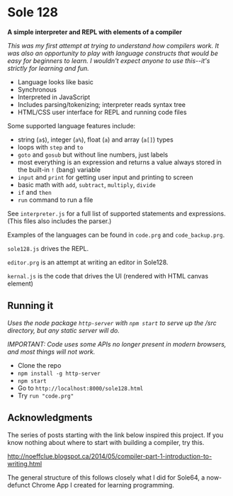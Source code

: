 # Sole 128

**A simple interpreter and REPL with elements of a compiler**

_This was my first attempt at trying to understand how compilers work. It was
also an opportunity to play with language constructs that would be easy for
beginners to learn. I wouldn't expect anyone to use this--it's strictly for
learning and fun._

- Language looks like basic
- Synchronous
- Interpreted in JavaScript
- Includes parsing/tokenizing; interpreter reads syntax tree
- HTML/CSS user interface for REPL and running code files

Some supported language features include:

- string (`a$`), integer (`a%`), float (`a`) and array (`a[]`) types
- loops with `step` and `to`
- `goto` and `gosub` but without line numbers, just labels
- most everything is an expression and returns a value always stored in the built-in `!` (bang) variable
- `input` and `print` for getting user input and printing to screen
- basic math with `add`, `subtract`, `multiply`, `divide`
- `if` and `then`
- `run` command to run a file

See `interpreter.js` for a full list of supported statements and expressions.
(This files also includes the parser.)

Examples of the languages can be found in `code.prg` and `code_backup.prg`.

`sole128.js` drives the REPL.

`editor.prg` is an attempt at writing an editor in Sole128.

`kernal.js` is the code that drives the UI (rendered with HTML canvas element)

## Running it

_Uses the node package `http-server` with `npm start` to serve up the /src directory, but any static server will do._

_IMPORTANT: Code uses some APIs no longer present in modern browsers, and most things will not work._

- Clone the repo
- `npm install -g http-server`
- `npm start`
- Go to `http://localhost:8000/sole128.html`
- Try `run "code.prg"`

## Acknowledgments
The series of posts starting with the link below inspired this project. If you know
nothing about where to start with building a compiler, try this.

http://noeffclue.blogspot.ca/2014/05/compiler-part-1-introduction-to-writing.html

The general structure of this follows closely what I did for Sole64, a now-defunct Chrome App I created for learning programming.